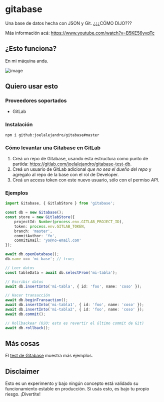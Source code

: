 # gitabase

Una base de datos hecha con JSON y Git. ¿¿¿CÓMO DIJO???

Más información acá:
https://www.youtube.com/watch?v=B5KE56yvpTc

## ¿Esto funciona?

En mi máquina anda.

![image](https://user-images.githubusercontent.com/118913/119130813-14bae300-ba0f-11eb-8b67-eadde77be080.png)

## Quiero usar esto

### Proveedores soportados

- GitLab

### Instalación

```
npm i github:joelalejandro/gitabase#master
```

### Cómo levantar una Gitabase en GitLab

1. Creá un repo de Gitabase, usando esta estructura como punto de partida: https://gitlab.com/joelalejandro/gitabase-test-db.
2. Creá un usuario de GitLab adicional *que no sea el dueño del repo* y agregalo al repo de la base con el rol de Developer.
3. Creá un access token con este nuevo usuario, sólo con el permiso *API*.

### Ejemplos

```ts
import Gitabase, { GitlabStore } from 'gitabase';

const db = new Gitabase();
const store = new GitlabStore({
    projectId: Number(process.env.GITLAB_PROJECT_ID),
    token: process.env.GITLAB_TOKEN,
    branch: 'master',
    commitAuthor: 'Yo',
    commitEmail: 'yo@no-email.com'
});

await db.openDatabase();
db.name === 'mi-base'; // true;

// Leer datos
const tableData = await db.selectFrom('mi-tabla');

// Escribir datos
await db.insertInto('mi-tabla', { id: 'foo', name: 'coso' });

// Hacer transacción
await db.beginTransaction();
await db.insertInto('mi-tabla1', { id: 'foo', name: 'coso' });
await db.insertInto('mi-tabla2', { id: 'foo', name: 'coso' });
await db.commit();

// Rollbackear (OJO: esto es revertir el último commit de Git)
await db.rollback();
```

## Más cosas

El [test de Gitabase](./tests/gitabase.spec.ts) muestra más ejemplos.

## Disclaimer

Esto es un experimento y bajo ningún concepto está validado su funcionamiento estable en producción. Si usás esto, es bajo tu propio riesgo. ¡Divertite!
